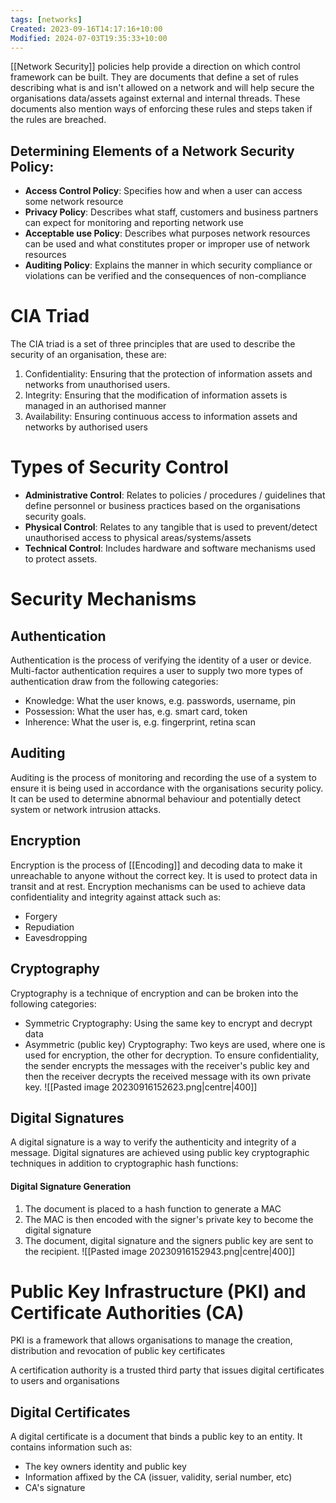 ```yaml
---
tags: [networks]
Created: 2023-09-16T14:17:16+10:00
Modified: 2024-07-03T19:35:33+10:00
---
```

[[Network Security]] policies help provide a direction on which control framework can be built. They are documents that define a set of rules describing what is and isn't allowed on a network and will help secure the organisations data/assets against external and internal threads. These documents also mention ways of enforcing these rules and steps taken if the rules are breached.
## Determining Elements of a Network Security Policy:
- **Access Control Policy**: Specifies how and when a user can access some network resource
- **Privacy Policy**: Describes what staff, customers and business partners can expect for monitoring and reporting network use
- **Acceptable use Policy**: Describes what purposes network resources can be used and what constitutes proper or improper use of network resources
- **Auditing Policy**: Explains the manner in which security compliance or violations can be verified and the consequences of non-compliance
# CIA Triad
The CIA triad is a set of three principles that are used to describe the security of an organisation, these are:
1. Confidentiality: Ensuring that the protection of information assets and networks from unauthorised users.
2. Integrity: Ensuring that the modification of information assets is managed in an authorised manner
3. Availability: Ensuring continuous access to information assets and networks by authorised users 
# Types of Security Control
- **Administrative Control**: Relates to policies / procedures / guidelines that define personnel or business practices based on the organisations security goals.
- **Physical Control**: Relates to any tangible that is used to prevent/detect unauthorised access to physical areas/systems/assets
- **Technical Control**: Includes hardware and software mechanisms used to protect assets.

# Security Mechanisms 
## Authentication
Authentication is the process of verifying the identity of a user or device. Multi-factor authentication requires a user to supply two more types of authentication draw from the following categories:
- Knowledge: What the user knows, e.g. passwords, username, pin
- Possession: What the user has, e.g. smart card, token
- Inherence: What the user is, e.g. fingerprint, retina scan
## Auditing
Auditing is the process of monitoring and recording the use of a system to ensure it is being used in accordance with the organisations security policy. It can be used to determine abnormal behaviour and potentially detect system or network intrusion attacks.
## Encryption 
Encryption is the process of [[Encoding]] and decoding data to make it unreachable to anyone without the correct key. It is used to protect data in transit and at rest. Encryption mechanisms can be used to achieve data confidentiality and integrity against attack such as:
- Forgery
- Repudiation
- Eavesdropping
## Cryptography
Cryptography is a technique of encryption and can be broken into the following categories:
- Symmetric Cryptography: Using the same key to encrypt and decrypt data
- Asymmetric (public key) Cryptography: Two keys are used, where one is used for encryption, the other for decryption.
To ensure confidentiality, the sender encrypts the messages with the receiver's public key and then the receiver decrypts the received message with its own private key.
![[Pasted image 20230916152623.png|centre|400]]
## Digital Signatures
A digital signature is a way to verify the authenticity and integrity of a message. Digital signatures are achieved using public key cryptographic techniques in addition to cryptographic hash functions:
#### Digital Signature Generation
1. The document is placed to a hash function to generate a MAC
2. The MAC is then encoded with the signer's private key to become the digital signature
3. The document, digital signature and the signers public key are sent to the recipient.
![[Pasted image 20230916152943.png|centre|400]]
# Public Key Infrastructure (PKI) and Certificate Authorities (CA)
PKI is a framework that allows organisations to manage the creation, distribution and revocation of public key certificates

A certification authority is a trusted third party that issues digital certificates to users and organisations

## Digital Certificates
A digital certificate is a document that binds a public key to an entity. It contains information such as:
- The key owners identity and public key
- Information affixed by the CA (issuer, validity, serial number, etc)
- CA's signature

